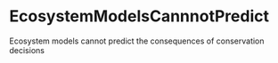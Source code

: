 # EcosystemModelsCannnotPredict
Ecosystem models cannot predict the consequences of conservation decisions
